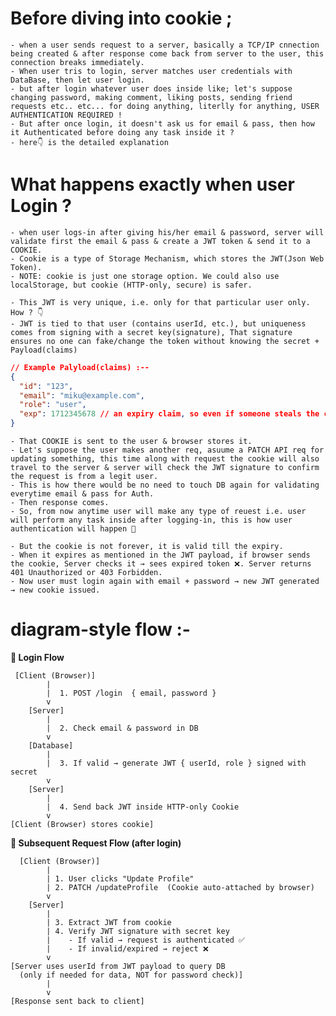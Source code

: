 # Before diving into cookie ;

    - when a user sends request to a server, basically a TCP/IP cnnection being created & after response come back from server to the user, this connection breaks immediately.
    - When user tris to login, server matches user credentials with DataBase, then let user login.
    - but after login whatever user does inside like; let's suppose changing password, making comment, liking posts, sending friend requests etc.. etc... for doing anything, literlly for anything, USER AUTHENTICATION REQUIRED !
    - But after once login, it doesn't ask us for email & pass, then how it Authenticated before doing any task inside it ?
    - here👇 is the detailed explanation

# What happens exactly when user Login ?

    - when user logs-in after giving his/her email & password, server will validate first the email & pass & create a JWT token & send it to a COOKIE.
    - Cookie is a type of Storage Mechanism, which stores the JWT(Json Web Token).
    - NOTE: cookie is just one storage option. We could also use localStorage, but cookie (HTTP-only, secure) is safer.

    - This JWT is very unique, i.e. only for that particular user only. How ? 👇
    - JWT is tied to that user (contains userId, etc.), but uniqueness comes from signing with a secret key(signature), That signature ensures no one can fake/change the token without knowing the secret + Payload(claims)

```json
// Example Palyload(claims) :--
{
  "id": "123",
  "email": "miku@example.com",
  "role": "user",
  "exp": 1712345678 // an expiry claim, so even if someone steals the cookie, it won’t work forever.
}
```

    - That COOKIE is sent to the user & browser stores it.
    - Let's suppose the user makes another req, asuume a PATCH API req for updating something, this time along with request the cookie will also travel to the server & server will check the JWT signature to confirm the request is from a legit user.
    - This is how there would be no need to touch DB again for validating everytime email & pass for Auth.
    - Then response comes.
    - So, from now anytime user will make any type of reuest i.e. user will perform any task inside after logging-in, this is how user authentication will happen 🥵

    - But the cookie is not forever, it is valid till the expiry.
    - When it expires as mentioned in the JWT payload, if browser sends the cookie, Server checks it → sees expired token ❌. Server returns 401 Unauthorized or 403 Forbidden.
    - Now user must login again with email + password → new JWT generated → new cookie issued.

# diagram-style flow :-

**🔑 Login Flow**

```text
 [Client (Browser)]
        |
        |  1. POST /login  { email, password }
        v
    [Server]
        |
        |  2. Check email & password in DB
        v
    [Database]
        |
        |  3. If valid → generate JWT { userId, role } signed with secret
        v
    [Server]
        |
        |  4. Send back JWT inside HTTP-only Cookie
        v
[Client (Browser) stores cookie]

```

**📌 Subsequent Request Flow (after login)**

```text
  [Client (Browser)]
        |
        | 1. User clicks "Update Profile"
        | 2. PATCH /updateProfile  (Cookie auto-attached by browser)
        v
    [Server]
        |
        | 3. Extract JWT from cookie
        | 4. Verify JWT signature with secret key
        |    - If valid → request is authenticated ✅
        |    - If invalid/expired → reject ❌
        v
[Server uses userId from JWT payload to query DB
  (only if needed for data, NOT for password check)]
        |
        v
[Response sent back to client]

```
